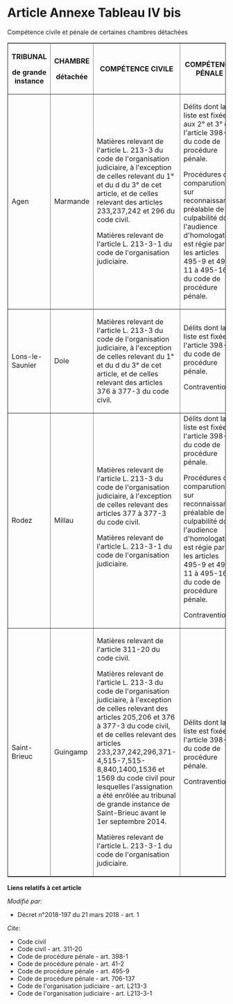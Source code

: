 # Article Annexe Tableau IV bis

Compétence civile et pénale de certaines chambres détachées

<table border="1">
  <tbody>
    <tr>
      <th>

TRIBUNAL

de grande instance

</th>
      <th>

CHAMBRE

détachée

</th>
      <th>

COMPÉTENCE CIVILE</th>
      <th>

COMPÉTENCE PÉNALE</th>
    </tr>
    <tr>
      <td align="left">

Agen</td>
      <td align="left">

Marmande</td>
      <td align="left">

Matières relevant de l'article L. 213-3 du code de l'organisation judiciaire, à l'exception de celles relevant du 1° et du d
du 3° de cet article, et de celles relevant des articles 233,237,242 et 296 du code civil.

Matières relevant de l'article L. 213-3-1 du code de l'organisation judiciaire.

</td>
      <td align="left">

Délits dont la liste est fixée aux 2° et 3° de l'article 398-1 du code de procédure pénale.

Procédures de comparution sur reconnaissance préalable de culpabilité dont l'audience d'homologation est régie par les
articles 495-9 et 495-11 à 495-16 du code de procédure pénale.

</td>
    </tr>
    <tr>
      <td align="left">

Lons-le-Saunier</td>
      <td align="left">

Dole</td>
      <td align="left">

Matières relevant de l'article L. 213-3 du code de l'organisation judiciaire, à l'exception de celles relevant du 1° et du d
du 3° de cet article, et de celles relevant des articles 376 à 377-3 du code civil.</td>
      <td align="left">Délits dont la liste est fixée à l'article 398-1 du code de procédure pénale.

Contraventions.

</td>
    </tr>
    <tr>
      <td align="left">

Rodez</td>
      <td align="left">

Millau</td>
      <td align="left">Matières relevant de l'article L. 213-3 du code de l'organisation judiciaire, à l'exception de celles
relevant des articles 377 à 377-3 du code civil.

Matières relevant de l'article L. 213-3-1 du code de l'organisation judiciaire.

</td>
      <td align="left">Délits dont la liste est fixée à l'article 398-1 du code de procédure pénale.

Procédures de comparution sur reconnaissance préalable de culpabilité dont l'audience d'homologation est régie par les
articles 495-9 et 495-11 à 495-16 du code de procédure pénale.

Contraventions.

</td>
    </tr>
    <tr>
      <td align="left">

Saint-Brieuc

</td>
      <td align="left">

Guingamp

</td>
      <td align="left">

Matières relevant de l'article 311-20 du code civil.

Matières relevant de l'article L. 213-3 du code de l'organisation judiciaire, à l'exception de celles relevant des articles
205,206 et 376 à 377-3 du code civil, et de celles relevant des articles 233,237,242,296,371-4,515-7,515-8,840,1400,1536 et
1569 du code civil pour lesquelles l'assignation a été enrôlée au tribunal de grande instance de Saint-Brieuc avant le 1er
septembre 2014.

Matières relevant de l'article L. 213-3-1 du code de l'organisation judiciaire.

</td>
      <td align="left">

Délits dont la liste est fixée à l'article 398-1 du code de procédure pénale.

Contraventions.

</td>
    </tr>
  </tbody>
</table>

**Liens relatifs à cet article**

_Modifié par_:

  - Décret n°2018-197 du 21 mars 2018 - art. 1

_Cite_:

  - Code civil
  - Code civil - art. 311-20
  - Code de procédure pénale - art. 398-1
  - Code de procédure pénale - art. 41-2
  - Code de procédure pénale - art. 495-9
  - Code de procédure pénale - art. 706-137
  - Code de l'organisation judiciaire - art. L213-3
  - Code de l'organisation judiciaire - art. L213-3-1
